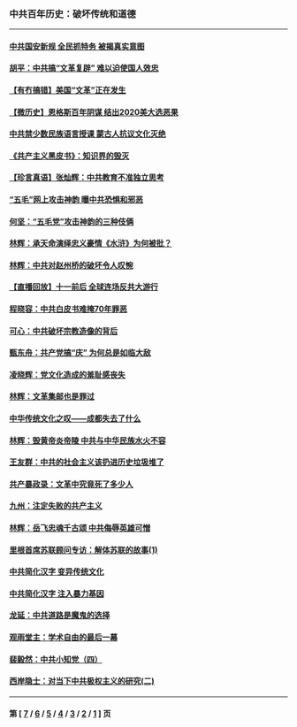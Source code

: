 ### 中共百年历史：破坏传统和道德
---
#### [中共国安新规 全民抓特务 被揭真实意图](../../pages/nf1176114/n12911615.md?05210430) 
#### [胡平：中共搞“文革复辟” 难以迫使国人效忠](../../pages/nf1176114/n12905760.md?05210430) 
#### [【有冇搞错】美国“文革”正在发生](../../pages/nf1176114/n12650309.md?05210430) 
#### [【微历史】恩格斯百年阴谋 结出2020美大选恶果](../../pages/nf1176114/n12597490.md?05210430) 
#### [中共禁少数民族语言授课 蒙古人抗议文化灭绝](../../pages/nf1176114/n12362711.md?05210430) 
#### [《共产主义黑皮书》：知识界的毁灭](../../pages/nf1176114/n12198436.md?05210430) 
#### [【珍言真语】张灿辉：中共教育不准独立思考](../../pages/nf1176114/n12116869.md?05210430) 
#### [“五毛”网上攻击神韵 曝中共恐惧和邪恶](../../pages/nf1176114/n11676030.md?05210430) 
#### [何坚：“五毛党”攻击神韵的三种伎俩](../../pages/nf1176114/n11676839.md?05210430) 
#### [林辉：承天命演绎忠义豪情《水浒》为何被批？](../../pages/nf1176114/n11660999.md?05210430) 
#### [林辉：中共对赵州桥的破坏令人叹惋](../../pages/nf1176114/n11622063.md?05210430) 
#### [【直播回放】十一前后 全球连场反共大游行](../../pages/nf1176114/n11544233.md?05210430) 
#### [程晓容：中共白皮书难掩70年罪恶](../../pages/nf1176114/n11552335.md?05210430) 
#### [可心：中共破坏宗教造像的背后](../../pages/nf1176114/n11518358.md?05210430) 
#### [甄东舟：共产党搞“庆” 为何总是如临大敌](../../pages/nf1176114/n11509183.md?05210430) 
#### [凌晓辉：党文化造成的羞耻感丧失](../../pages/nf1176114/n11485526.md?05210430) 
#### [林辉：文革集邮也是罪过](../../pages/nf1176114/n11362608.md?05210430) 
#### [中华传统文化之叹——成都失去了什么](../../pages/nf1176114/n11092294.md?05210430) 
#### [林辉：毁黄帝炎帝陵 中共与中华民族水火不容](../../pages/nf1176114/n11061288.md?05210430) 
#### [王友群：中共的社会主义该扔进历史垃圾堆了](../../pages/nf1176114/n11038771.md?05210430) 
#### [共产暴政录：文革中究竟死了多少人](../../pages/nf1176114/n11000879.md?05210430) 
#### [九州：注定失败的共产主义](../../pages/nf1176114/n10995753.md?05210430) 
#### [林辉：岳飞忠魂千古颂 中共侮辱英雄可憎](../../pages/nf1176114/n10990583.md?05210430) 
#### [里根首席苏联顾问专访：解体苏联的故事(1)](../../pages/nf1176114/n10927121.md?05210430) 
#### [中共简化汉字 变异传统文化](../../pages/nf1176114/n10885901.md?05210430) 
#### [中共简化汉字 注入暴力基因](../../pages/nf1176114/n10884662.md?05210430) 
#### [龙延：中共道路是魔鬼的选择](../../pages/nf1176114/n10902151.md?05210430) 
#### [观雨堂主：学术自由的最后一幕](../../pages/nf1176114/n10896282.md?05210430) 
#### [裴毅然：中共小知党（四）](../../pages/nf1176114/n10889466.md?05210430) 
#### [西岸隐士：对当下中共极权主义的研究(二)](../../pages/nf1176114/n10878756.md?05210430) 

---
#### 第 [ [7](./7.md?05210430) / [6](./6.md?05210430) / [5](./5.md?05210430) / [4](./4.md?05210430) / [3](./3.md?05210430) / [2](./2.md?05210430) / [1](./1.md?05210430) ] 页
